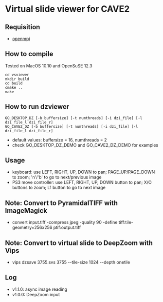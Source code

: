 # Virtual slide viewer for CAVE2

## Requisition

* [openmpi](http://www.open-mpi.org/)

## How to compile

Tested on MacOS 10.10 and OpenSuSE 12.3
```
cd vsviewer
mkdir build
cd build
cmake ..
make
```

## How to run dzviewer

```
GO_DESKTOP_DZ [-b buffersize] [-t numthreads] [-i dzi_file] [-l dzi_file_l dzi_file_r]
GO_CAVE2_DZ [-b buffersize] [-t numthreads] [-i dzi_file] [-l dzi_file_l dzi_file_r]
```
* default values: buffersize = 16, numthreads = 2
* check GO_DESKTOP_DZ_DEMO and GO_CAVE2_DZ_DEMO for examples

## Usage

- keyboard: use LEFT, RIGHT, UP, DOWN to pan; PAGE_UP/PAGE_DOWN to zoom; 'n'/'b' to go to next/previous image
- PS3 move controller: use LEFT, RIGHT, UP, DOWN button to pan; X/O buttons to zoom; L1 button to go to next image

## Note: Convert to PyramidalTIFF with ImageMagick

- convert input.tiff -compress jpeg -quality 90 -define tiff:tile-geometry=256x256 ptif:output.tiff

## Note: Convert to virtual slide to DeepZoom with Vips

- vips dzsave 3755.svs 3755 --tile-size 1024 --depth onetile

## Log

* v1.1.0: async image reading
* v1.0.0: DeepZoom input

